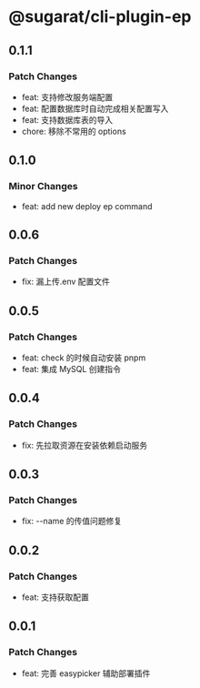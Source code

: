 # @sugarat/cli-plugin-ep

## 0.1.1

### Patch Changes

- feat: 支持修改服务端配置
- feat: 配置数据库时自动完成相关配置写入
- feat: 支持数据库表的导入
- chore: 移除不常用的 options

## 0.1.0

### Minor Changes

- feat: add new deploy ep command

## 0.0.6

### Patch Changes

- fix: 漏上传.env 配置文件

## 0.0.5

### Patch Changes

- feat: check 的时候自动安装 pnpm
- feat: 集成 MySQL 创建指令

## 0.0.4

### Patch Changes

- fix: 先拉取资源在安装依赖启动服务

## 0.0.3

### Patch Changes

- fix: --name 的传值问题修复

## 0.0.2

### Patch Changes

- feat: 支持获取配置

## 0.0.1

### Patch Changes

- feat: 完善 easypicker 辅助部署插件
